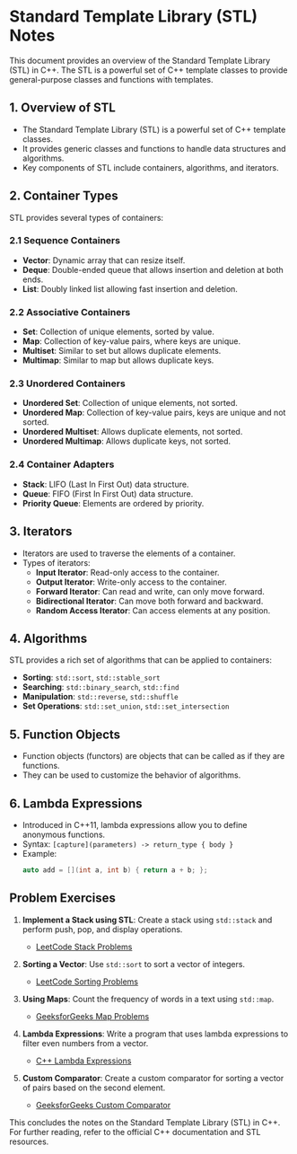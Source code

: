 # Standard Template Library (STL) Notes

This document provides an overview of the Standard Template Library (STL) in C++. The STL is a powerful set of C++ template classes to provide general-purpose classes and functions with templates.

## 1. Overview of STL
- The Standard Template Library (STL) is a powerful set of C++ template classes.
- It provides generic classes and functions to handle data structures and algorithms.
- Key components of STL include containers, algorithms, and iterators.

## 2. Container Types
STL provides several types of containers:

### 2.1 Sequence Containers
- **Vector**: Dynamic array that can resize itself.
- **Deque**: Double-ended queue that allows insertion and deletion at both ends.
- **List**: Doubly linked list allowing fast insertion and deletion.

### 2.2 Associative Containers
- **Set**: Collection of unique elements, sorted by value.
- **Map**: Collection of key-value pairs, where keys are unique.
- **Multiset**: Similar to set but allows duplicate elements.
- **Multimap**: Similar to map but allows duplicate keys.

### 2.3 Unordered Containers
- **Unordered Set**: Collection of unique elements, not sorted.
- **Unordered Map**: Collection of key-value pairs, keys are unique and not sorted.
- **Unordered Multiset**: Allows duplicate elements, not sorted.
- **Unordered Multimap**: Allows duplicate keys, not sorted.

### 2.4 Container Adapters
- **Stack**: LIFO (Last In First Out) data structure.
- **Queue**: FIFO (First In First Out) data structure.
- **Priority Queue**: Elements are ordered by priority.

## 3. Iterators
- Iterators are used to traverse the elements of a container.
- Types of iterators:
  - **Input Iterator**: Read-only access to the container.
  - **Output Iterator**: Write-only access to the container.
  - **Forward Iterator**: Can read and write, can only move forward.
  - **Bidirectional Iterator**: Can move both forward and backward.
  - **Random Access Iterator**: Can access elements at any position.

## 4. Algorithms
STL provides a rich set of algorithms that can be applied to containers:
- **Sorting**: `std::sort`, `std::stable_sort`
- **Searching**: `std::binary_search`, `std::find`
- **Manipulation**: `std::reverse`, `std::shuffle`
- **Set Operations**: `std::set_union`, `std::set_intersection`

## 5. Function Objects
- Function objects (functors) are objects that can be called as if they are functions.
- They can be used to customize the behavior of algorithms.

## 6. Lambda Expressions
- Introduced in C++11, lambda expressions allow you to define anonymous functions.
- Syntax: `[capture](parameters) -> return_type { body }`
- Example:
  ```cpp
  auto add = [](int a, int b) { return a + b; };
  ```

## Problem Exercises
1. **Implement a Stack using STL**: Create a stack using `std::stack` and perform push, pop, and display operations.
   - [LeetCode Stack Problems](https://leetcode.com/tag/stack/)
   
2. **Sorting a Vector**: Use `std::sort` to sort a vector of integers.
   - [LeetCode Sorting Problems](https://leetcode.com/tag/sorting/)
   
3. **Using Maps**: Count the frequency of words in a text using `std::map`.
   - [GeeksforGeeks Map Problems](https://www.geeksforgeeks.org/map-associative-containers-c-stl/)
   
4. **Lambda Expressions**: Write a program that uses lambda expressions to filter even numbers from a vector.
   - [C++ Lambda Expressions](https://www.geeksforgeeks.org/lambda-expressions-in-c/)

5. **Custom Comparator**: Create a custom comparator for sorting a vector of pairs based on the second element.
   - [GeeksforGeeks Custom Comparator](https://www.geeksforgeeks.org/sorting-a-vector-of-pairs-in-c/)

This concludes the notes on the Standard Template Library (STL) in C++. For further reading, refer to the official C++ documentation and STL resources.